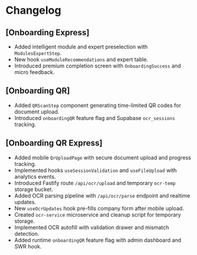 # Changelog

## [Onboarding Express]
- Added intelligent module and expert preselection with `ModulesExpertStep`.
- New hook `useModuleRecommendations` and expert table.
- Introduced premium completion screen with `OnboardingSuccess` and micro feedback.

## [Onboarding QR]
- Added `QRScanStep` component generating time-limited QR codes for document upload.
- Introduced `onboardingQR` feature flag and Supabase `ocr_sessions` tracking.

## [Onboarding QR Express]
- Added mobile `QrUploadPage` with secure document upload and progress tracking.
- Implemented hooks `useSessionValidation` and `useFileUpload` with analytics events.
- Introduced Fastify route `/api/ocr/upload` and temporary `ocr-temp` storage bucket.
- Added OCR parsing pipeline with `/api/ocr/parse` endpoint and realtime updates.
- New `useOcrUpdates` hook pre-fills company form after mobile upload.
- Created `ocr-service` microservice and cleanup script for temporary storage.
- Implemented OCR autofill with validation drawer and mismatch detection.
- Added runtime `onboardingQR` feature flag with admin dashboard and SWR hook.
